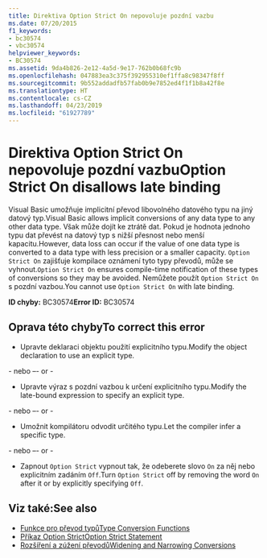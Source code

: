 ```yaml
---
title: Direktiva Option Strict On nepovoluje pozdní vazbu
ms.date: 07/20/2015
f1_keywords:
- bc30574
- vbc30574
helpviewer_keywords:
- BC30574
ms.assetid: 9da4b826-2e12-4a5d-9e17-762b0b68fc9b
ms.openlocfilehash: 047883ea3c375f392955310ef1ffa8c98347f8ff
ms.sourcegitcommit: 9b552addadfb57fab0b9e7852ed4f1f1b8a42f8e
ms.translationtype: HT
ms.contentlocale: cs-CZ
ms.lasthandoff: 04/23/2019
ms.locfileid: "61927789"
---
```

# <a name="option-strict-on-disallows-late-binding"></a><span data-ttu-id="43e82-102">Direktiva Option Strict On nepovoluje pozdní vazbu</span><span class="sxs-lookup"><span data-stu-id="43e82-102">Option Strict On disallows late binding</span></span>
<span data-ttu-id="43e82-103">Visual Basic umožňuje implicitní převod libovolného datového typu na jiný datový typ.</span><span class="sxs-lookup"><span data-stu-id="43e82-103">Visual Basic allows implicit conversions of any data type to any other data type.</span></span> <span data-ttu-id="43e82-104">Však může dojít ke ztrátě dat. Pokud je hodnota jednoho typu dat převést na datový typ s nižší přesnost nebo menší kapacitu.</span><span class="sxs-lookup"><span data-stu-id="43e82-104">However, data loss can occur if the value of one data type is converted to a data type with less precision or a smaller capacity.</span></span> <span data-ttu-id="43e82-105">`Option Strict On` zajišťuje kompilace oznámení tyto typy převodů, může se vyhnout.</span><span class="sxs-lookup"><span data-stu-id="43e82-105">`Option Strict On` ensures compile-time notification of these types of conversions so they may be avoided.</span></span> <span data-ttu-id="43e82-106">Nemůžete použít `Option Strict On` s pozdní vazbou.</span><span class="sxs-lookup"><span data-stu-id="43e82-106">You cannot use `Option Strict On` with late binding.</span></span>  

 <span data-ttu-id="43e82-107">**ID chyby:** BC30574</span><span class="sxs-lookup"><span data-stu-id="43e82-107">**Error ID:** BC30574</span></span>  
  
## <a name="to-correct-this-error"></a><span data-ttu-id="43e82-108">Oprava této chyby</span><span class="sxs-lookup"><span data-stu-id="43e82-108">To correct this error</span></span>  
  
- <span data-ttu-id="43e82-109">Upravte deklaraci objektu použití explicitního typu.</span><span class="sxs-lookup"><span data-stu-id="43e82-109">Modify the object declaration to use an explicit type.</span></span>  
  
 <span data-ttu-id="43e82-110">\- nebo –</span><span class="sxs-lookup"><span data-stu-id="43e82-110">\- or -</span></span>  
  
- <span data-ttu-id="43e82-111">Upravte výraz s pozdní vazbou k určení explicitního typu.</span><span class="sxs-lookup"><span data-stu-id="43e82-111">Modify the late-bound expression to specify an explicit type.</span></span>  
  
 <span data-ttu-id="43e82-112">\- nebo –</span><span class="sxs-lookup"><span data-stu-id="43e82-112">\- or -</span></span>  
  
- <span data-ttu-id="43e82-113">Umožnit kompilátoru odvodit určitého typu.</span><span class="sxs-lookup"><span data-stu-id="43e82-113">Let the compiler infer a specific type.</span></span>  
  
 <span data-ttu-id="43e82-114">\- nebo –</span><span class="sxs-lookup"><span data-stu-id="43e82-114">\- or -</span></span>  
  
- <span data-ttu-id="43e82-115">Zapnout `Option Strict` vypnout tak, že odeberete slovo `On` za něj nebo explicitním zadáním `Off`.</span><span class="sxs-lookup"><span data-stu-id="43e82-115">Turn `Option Strict` off by removing the word `On` after it or by explicitly specifying `Off`.</span></span>  
  
## <a name="see-also"></a><span data-ttu-id="43e82-116">Viz také:</span><span class="sxs-lookup"><span data-stu-id="43e82-116">See also</span></span>

- [<span data-ttu-id="43e82-117">Funkce pro převod typů</span><span class="sxs-lookup"><span data-stu-id="43e82-117">Type Conversion Functions</span></span>](../../visual-basic/language-reference/functions/type-conversion-functions.md)
- [<span data-ttu-id="43e82-118">Příkaz Option Strict</span><span class="sxs-lookup"><span data-stu-id="43e82-118">Option Strict Statement</span></span>](../../visual-basic/language-reference/statements/option-strict-statement.md)
- [<span data-ttu-id="43e82-119">Rozšíření a zúžení převodů</span><span class="sxs-lookup"><span data-stu-id="43e82-119">Widening and Narrowing Conversions</span></span>](../../visual-basic/programming-guide/language-features/data-types/widening-and-narrowing-conversions.md)
